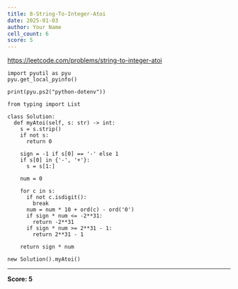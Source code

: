 ```yaml
---
title: 8-String-To-Integer-Atoi
date: 2025-01-03
author: Your Name
cell_count: 6
score: 5
---
```


https://leetcode.com/problems/string-to-integer-atoi


```
import pyutil as pyu
pyu.get_local_pyinfo()
```


```
print(pyu.ps2("python-dotenv"))
```


```
from typing import List
```


```
class Solution:
  def myAtoi(self, s: str) -> int:
    s = s.strip()
    if not s:
      return 0

    sign = -1 if s[0] == '-' else 1
    if s[0] in {'-', '+'}:
      s = s[1:]

    num = 0

    for c in s:
      if not c.isdigit():
        break
      num = num * 10 + ord(c) - ord('0')
      if sign * num <= -2**31:
        return -2**31
      if sign * num >= 2**31 - 1:
        return 2**31 - 1

    return sign * num
```


```
new Solution().myAtoi()
```


---
**Score: 5**